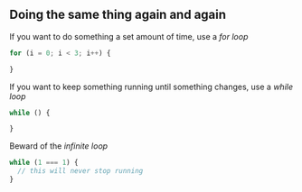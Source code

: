 ## Doing the same thing again and again

If you want to do something a set amount of time, use a *for loop*

```javascript
for (i = 0; i < 3; i++) {

}
```
If you want to keep something running until something changes, use a *while loop*

```javascript
while () {

}
```

Beward of the *infinite loop*

```javascript
while (1 === 1) {
  // this will never stop running
}
```
